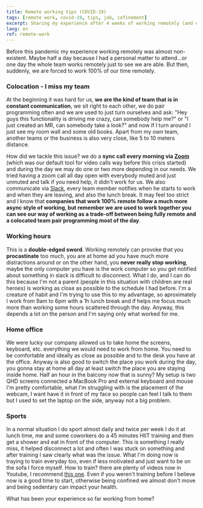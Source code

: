 ```yaml
---
title: Remote working tips (COVID-19)
tags: [remote work, covid-19, tips, job, cofinement]
excerpt: Sharing my experience after 4 weeks of working remotely (and confined)
lang: en
ref: remote-work
---
```


Before this pandemic my experience working remotely was almost non-existent. Maybe half a day because I had a personal matter to attend...or one day the whole team works remotely just to see we are able. But then, suddenly, we are forced to work 100% of our time remotely.

### Colocation - I miss my team

At the beginning it was hard for us, **we are the kind of team that is in constant communication**, we sit right to each other, we do pair programming often and we are used to just turn ourselves and ask: "Hey guys this functionality is driving me crazy, can somebody help me?" or "I just created an MR, can somebody take a look?" and now if I turn around I just see my room wall and some old books. Apart from my own team, another teams or the business is also very close, like 5 to 10 meters distance.

How did we tackle this issue? we do a **sync call every morning via [Zoom](https://zoom.us/)** (which was our default tool for video calls way before this crisis started) and during the day we may do one or two more depending in our needs. We tried having a zoom call all day open with everybody muted and just unmuted and talk if you need help, it didn't work for us. We also communicate via [Slack](https://slack.com/), every team member notifies when he starts to work and when they are leaving, and also the lunch break. It may feel too strict and I know that **companies that work 100% remote follow a much more async style of working, but remember we are used to work together you can see our way of working as a trade-off between being fully remote and a colocated team pair programming most of the day**.

### Working hours

This is a **double-edged sword**. Working remotely can provoke that you **procastinate** too much, you are at home ad you have much more distractions around or on the other hand, you **never really stop working**, maybe the only computer you have is the work computer so you get notified about something in slack is difficult to disconnect.
What I do, and I can do this because I'm not a parent (people in this situation with children are real heroes) is working as close as possible to the schedule I had before. I'm a creature of habit and I'm trying to use this to my advantage, so aproximately I work from 9am to 6pm with a 1h lunch break and if helps me focus much more than working some hours scattered through the day. Anyway, this depends a lot on the person and I'm saying only what worked for me.

### Home office

We were lucky our company allowed us to take home the screens, keyboard, etc. everything we would need to work from home. You need to be comfortable and ideally as close as possible and to the desk you have at the office. Anyway is also good to switch the place you work during the day, you gonna stay at home all day at least switch the place you are staying inside home. Half an hour in the balcony now that is sunny?
My setup is two QHD screens connected a MacBook Pro and external keyboard and mouse I'm pretty comfortable, what I'm struggling with is the placement of the webcam, I want have it in front of my face so people can feel I talk to them but I used to set the laptop on the side, anyway not a big problem.

### Sports

In a normal situation I do sport almost daily and twice per week I do it at lunch time, me and some coworkers do a 45 minutes HIIT training and then get a shower and eat in front of the computer. This is something I really miss, it helped disconnect a lot and often I was stuck on something and after training I saw clearly what was the issue. What I'm doing now is traying to train everyday too, even if less motivated and just want to be on the sofa I force myself. How to train? there are plenty of videos now in Youtube, I recommend [this one](https://www.youtube.com/watch?v=vc1E5CfRfos). Even if you weren't training before I believe now is a good time to start, otherwise being confined we almost don't move and being sedentary can impact your health.

What has been your experience so far working from home?
